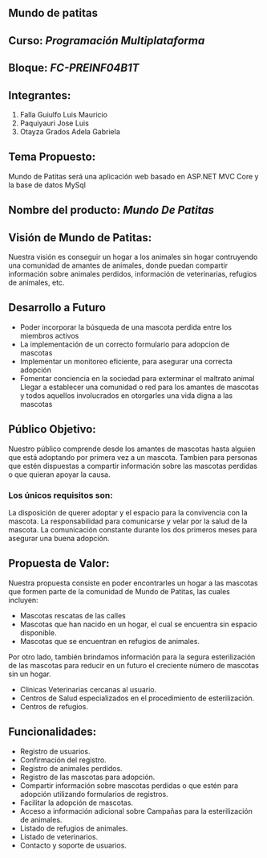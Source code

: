 ## Mundo de patitas ##
## Curso: _Programación Multiplataforma_
## Bloque: _FC-PREINF04B1T_
## Integrantes: ##  
  1. Falla Guiulfo Luis Mauricio
  2. Paquiyauri Jose Luis
  3. Otayza Grados Adela Gabriela  
 
## Tema Propuesto: ##  
Mundo de Patitas será una aplicación web basado en ASP.NET MVC Core y la base de datos MySql

## Nombre del producto:  ___Mundo De Patitas___  
## Visión de Mundo de Patitas:  ##   
Nuestra visión es  conseguir un hogar a los animales sin hogar contruyendo una comunidad de amantes de animales, donde puedan compartir información sobre animales perdidos, información de veterinarias, refugios de animales, etc.  

## Desarrollo a Futuro ##
- Poder incorporar la búsqueda de una mascota perdida entre los miembros activos
- La implementación de un correcto formulario para adopcion de mascotas
- Implementar un monitoreo eficiente, para asegurar una correcta adopción
- Fomentar conciencia en la sociedad para exterminar el maltrato animal
Llegar a establecer una comunidad o red para los amantes de mascotas y todos aquellos involucrados en otorgarles una vida digna a las mascotas


## Público Objetivo:  ##  
Nuestro público comprende desde los amantes de mascotas hasta alguien que está adoptando por primera vez a un mascota. 
Tambien para personas que estén dispuestas a compartir información sobre las mascotas perdidas o que quieran apoyar la causa.
### Los únicos requisitos son:
La disposición de querer adoptar y el espacio para la convivencia con la mascota.
La responsabilidad para comunicarse y velar por la salud de la mascota.
La comunicación constante durante los dos primeros meses para asegurar una buena adopción.



## Propuesta de Valor:  ##  
Nuestra propuesta consiste en poder encontrarles un hogar a las mascotas que formen parte de la comunidad de Mundo de Patitas, las cuales incluyen: 
- Mascotas rescatas de las calles
- Mascotas que han nacido en un hogar, el cual se encuentra sin espacio disponible.
- Mascotas que se encuentran en refugios de animales.

Por otro lado, también brindamos información para la segura esterilización de las mascotas para reducir en un futuro el creciente número de mascotas sin un hogar.
- Clinicas Veterinarias cercanas al usuario.
- Centros de Salud especializados en el procedimiento de esterilización.
- Centros de refugios.

## Funcionalidades:  ##  
- Registro de usuarios. 
- Confirmación del registro.
- Registro de animales perdidos.
- Registro de las mascotas para adopción.
- Compartir información sobre mascotas perdidas o que estén para adopción utilizando formularios de registros.
- Facilitar la adopción de mascotas.
- Acceso a información adicional sobre Campañas para la esterilización de animales.
- Listado de refugios de animales.
- Listado de veterinarios.
- Contacto y soporte de usuarios.

